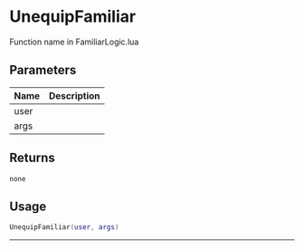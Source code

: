# UnequipFamiliar

Function name in FamiliarLogic.lua

## Parameters

| Name | Description |
| ---- | ----------- |
| user |             |
| args |             |

## Returns

`none`

## Usage

```lua
UnequipFamiliar(user, args)
```

---
